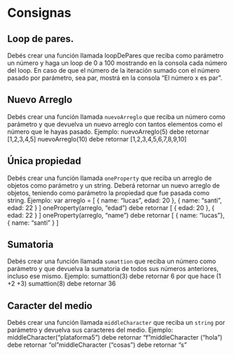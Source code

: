 # Consignas
## Loop de pares.
Debés crear una función llamada loopDePares que reciba como parámetro un número y haga un loop de 0 a 100 mostrando en la consola cada número del loop. En caso de que el número de la iteración sumado con el número pasado por parámetro, sea par, mostrá en la consola “El número x es par”.

## Nuevo Arreglo
Debés crear una función llamada `nuevoArreglo` que reciba un número como parámetro y que devuelva un nuevo arreglo con tantos elementos como el número que le hayas pasado. Ejemplo: nuevoArreglo(5) debe retornar [1,2,3,4,5] nuevoArreglo(10) debe retornar [1,2,3,4,5,6,7,8,9,10]

## Única propiedad
Debés crear una función llamada `oneProperty` que reciba un arreglo de objetos como parámetro y un string. Deberá retornar un nuevo arreglo de objetos, teniendo como parámetro la propiedad que fue pasada como string. Ejemplo: var arreglo = [ { name: “lucas”, edad: 20 }, { name: “santi”, edad: 22 } ] oneProperty(arreglo, “edad”) debe retornar [ { edad: 20 }, { edad: 22 } ] oneProperty(arreglo, “name”) debe retornar [ { name: “lucas”}, { name: “santi” } ]

## Sumatoria
Debés crear una función llamada `sumattion` que reciba un número como parámetro y que devuelva la sumatoria de todos sus números anteriores, incluso ese mismo. Ejemplo: sumattion(3) debe retornar 6 por que hace (1 +2 +3) sumattion(8) debe retornar 36

## Caracter del medio
Debés crear una función llamada `middleCharacter` que reciba un `string` por parámetro y devuelva sus caracteres del medio. Ejemplo: middleCharacter(“plataforma5”) debe retornar “f”middleCharacter (“hola”) debe retornar “ol”middleCharacter (“cosas”) debe retornar “s”
